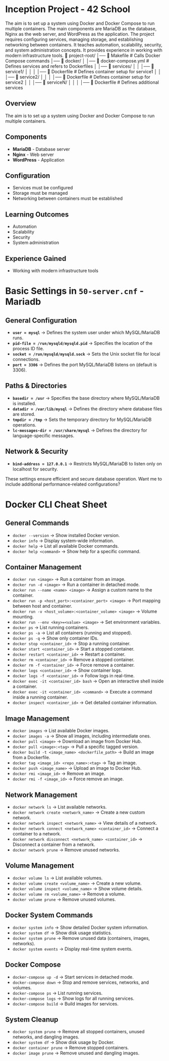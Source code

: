 # Inception Project - 42 School

The aim is to set up a system using Docker and Docker Compose to run multiple containers. The main components are MariaDB as the database, Nginx as the web server, and WordPress as the application. The project requires configuring services, managing storage, and establishing networking between containers. It teaches automation, scalability, security, and system administration concepts. It provides experience in working with modern infrastructure tools.
📂 project-root/
│── 📄 Makefile         # Calls Docker Compose commands
│── 📂 docker/
│   │── 📄 docker-compose.yml  # Defines services and refers to Dockerfiles
│   │── 📂 services/
│   │   │── 📂 service1/
│   │   │   │── 📄 Dockerfile  # Defines container setup for service1
│   │   │── 📂 service2/
│   │   │   │── 📄 Dockerfile  # Defines container setup for service2
│   │   │── 📂 serviceN/
│   │   │   │── 📄 Dockerfile  # Defines additional services


## Overview  
The aim is to set up a system using Docker and Docker Compose to run multiple containers.  

## Components  
- **MariaDB** - Database server  
- **Nginx** - Web server  
- **WordPress** - Application  

## Configuration  
- Services must be configured  
- Storage must be managed  
- Networking between containers must be established  

## Learning Outcomes  
- Automation  
- Scalability  
- Security  
- System administration  

## Experience Gained  
- Working with modern infrastructure tools  


# Basic Settings in `50-server.cnf` - Mariadb

## General Configuration
- **`user = mysql`** → Defines the system user under which MySQL/MariaDB runs.
- **`pid-file = /run/mysqld/mysqld.pid`** → Specifies the location of the process ID file.
- **`socket = /run/mysqld/mysqld.sock`** → Sets the Unix socket file for local connections.
- **`port = 3306`** → Defines the port MySQL/MariaDB listens on (default is 3306).

## Paths & Directories
- **`basedir = /usr`** → Specifies the base directory where MySQL/MariaDB is installed.
- **`datadir = /var/lib/mysql`** → Defines the directory where database files are stored.
- **`tmpdir = /tmp`** → Sets the temporary directory for MySQL/MariaDB operations.
- **`lc-messages-dir = /usr/share/mysql`** → Defines the directory for language-specific messages.

## Network & Security
- **`bind-address = 127.0.0.1`** → Restricts MySQL/MariaDB to listen only on localhost for security.

These settings ensure efficient and secure database operation. Want me to include additional performance-related configurations?
# Docker CLI Cheat Sheet

## General Commands
- `docker --version` → Show installed Docker version.
- `docker info` → Display system-wide information.
- `docker help` → List all available Docker commands.
- `docker help <command>` → Show help for a specific command.

## Container Management
- `docker run <image>` → Run a container from an image.
- `docker run -d <image>` → Run a container in detached mode.
- `docker run --name <name> <image>` → Assign a custom name to the container.
- `docker run -p <host_port>:<container_port> <image>` → Port mapping between host and container.
- `docker run -v <host_volume>:<container_volume> <image>` → Volume mounting.
- `docker run --env <key>=<value> <image>` → Set environment variables.
- `docker ps` → List running containers.
- `docker ps -a` → List all containers (running and stopped).
- `docker ps -q` → Show only container IDs.
- `docker stop <container_id>` → Stop a running container.
- `docker start <container_id>` → Start a stopped container.
- `docker restart <container_id>` → Restart a container.
- `docker rm <container_id>` → Remove a stopped container.
- `docker rm -f <container_id>` → Force remove a container.
- `docker logs <container_id>` → Show container logs.
- `docker logs -f <container_id>` → Follow logs in real-time.
- `docker exec -it <container_id> bash` → Open an interactive shell inside a container.
- `docker exec -it <container_id> <command>` → Execute a command inside a running container.
- `docker inspect <container_id>` → Get detailed container information.

## Image Management
- `docker images` → List available Docker images.
- `docker images -a` → Show all images, including intermediate ones.
- `docker pull <image>` → Download an image from Docker Hub.
- `docker pull <image>:<tag>` → Pull a specific tagged version.
- `docker build -t <image_name> <dockerfile_path>` → Build an image from a Dockerfile.
- `docker tag <image_id> <repo_name>:<tag>` → Tag an image.
- `docker push <image_name>` → Upload an image to Docker Hub.
- `docker rmi <image_id>` → Remove an image.
- `docker rmi -f <image_id>` → Force remove an image.

## Network Management
- `docker network ls` → List available networks.
- `docker network create <network_name>` → Create a new custom network.
- `docker network inspect <network_name>` → View details of a network.
- `docker network connect <network_name> <container_id>` → Connect a container to a network.
- `docker network disconnect <network_name> <container_id>` → Disconnect a container from a network.
- `docker network prune` → Remove unused networks.

## Volume Management
- `docker volume ls` → List available volumes.
- `docker volume create <volume_name>` → Create a new volume.
- `docker volume inspect <volume_name>` → Show volume details.
- `docker volume rm <volume_name>` → Remove a volume.
- `docker volume prune` → Remove unused volumes.

## Docker System Commands
- `docker system info` → Show detailed Docker system information.
- `docker system df` → Show disk usage statistics.
- `docker system prune` → Remove unused data (containers, images, networks).
- `docker system events` → Display real-time system events.

## Docker Compose
- `docker-compose up -d` → Start services in detached mode.
- `docker-compose down` → Stop and remove services, networks, and volumes.
- `docker-compose ps` → List running services.
- `docker-compose logs` → Show logs for all running services.
- `docker-compose build` → Build images for services.

## System Cleanup
- `docker system prune` → Remove all stopped containers, unused networks, and dangling images.
- `docker system df` → Show disk usage by Docker.
- `docker container prune` → Remove stopped containers.
- `docker image prune` → Remove unused and dangling images.

